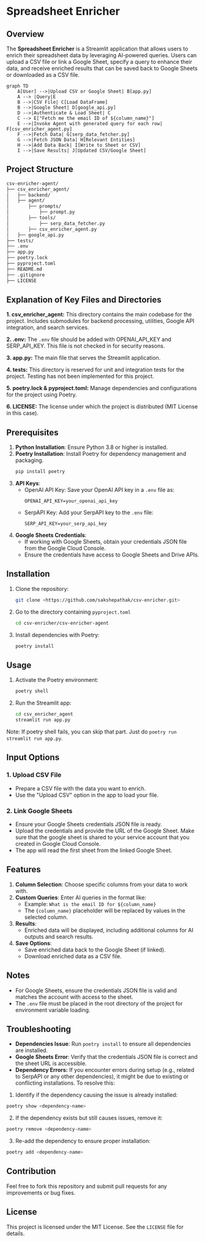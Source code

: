 # Spreadsheet Enricher

## Overview
The **Spreadsheet Enricher** is a Streamlit application that allows users to enrich their spreadsheet data by leveraging AI-powered queries. Users can upload a CSV file or link a Google Sheet, specify a query to enhance their data, and receive enriched results that can be saved back to Google Sheets or downloaded as a CSV file.
```mermaid
graph TD
    A[User] -->|Upload CSV or Google Sheet| B[app.py]
    A --> |Query|E
    B -->|CSV File| C[Load DataFrame]
    B -->|Google Sheet| D[google_api.py]
    D -->|Authenticate & Load Sheet| C
    C --> E["Fetch me the email ID of ${column_name}"]
    E -->|Invoke Agent with generated query for each row| F[csv_enricher_agent.py]
    F -->|Fetch Data| G[serp_data_fetcher.py]
    G -->|Fetch JSON Data| H[Relevant Entities]
    H -->|Add Data Back| I[Write to Sheet or CSV]
    I -->|Save Results| J[Updated CSV/Google Sheet]
```
## Project Structure
 ```bash
csv-enricher-agent/
├── csv_enricher_agent/
│   ├── backend/ 
│   ├── agent/
│       ├── prompts/
│           ├── prompt.py
│       ├── tools/
│           ├── serp_data_fetcher.py
│       ├── csv_enricher_agent.py
│   ├── google_api.py
├── tests/
├── .env
├── app.py
├── poetry.lock
├── pyproject.toml
├── README.md
├── .gitignore
├── LICENSE
 ```
## Explanation of Key Files and Directories

**1. csv_enricher_agent:** 
This directory contains the main codebase for the project. Includes submodules for backend processing, utilities, Google API integration, and search services.

**2. .env:** 
The `.env` file should be added with OPENAI_API_KEY and SERP_API_KEY. This file is not checked in for security reasons. 

**3. app.py:** 
The main file that serves the Streamlit application.

**4. tests:** 
This directory is reserved for unit and integration tests for the project. Testing has not been implemented for this project.

**5. poetry.lock & pyproject.toml:** Manage dependencies and configurations for the project using Poetry.

**6. LICENSE:** 
The license under which the project is distributed (MIT License in this case).


## Prerequisites
1. **Python Installation**: Ensure Python 3.8 or higher is installed. 
2. **Poetry Installation**: Install Poetry for dependency management and packaging.
    ```bash
    pip install poetry
    ```
3. **API Keys**:
    - OpenAI API Key: Save your OpenAI API key in a `.env` file as:
      ```env
      OPENAI_API_KEY=your_openai_api_key
      ```
    - SerpAPI Key: Add your SerpAPI key to the `.env` file:
      ```env
      SERP_API_KEY=your_serp_api_key
      ```
4. **Google Sheets Credentials**:
    - If working with Google Sheets, obtain your credentials JSON file from the Google Cloud Console.
    - Ensure the credentials have access to Google Sheets and Drive APIs.

## Installation
1. Clone the repository:
    ```bash
    git clone <https://github.com/sakshepathak/csv-enricher.git>
    ```
2. Go to the directory containing `pyproject.toml`
    ```bash
    cd csv-enricher/csv-enricher-agent
    ```
3. Install dependencies with Poetry:
    ```bash
    poetry install
    ```

## Usage
1. Activate the Poetry environment:
    ```bash
    poetry shell
    ```
2. Run the Streamlit app:
    ```bash
    cd csv_enricher_agent
    streamlit run app.py
    ```
Note: If poetry shell fails, you can skip that part. Just do `poetry run streamlit run app.py`.

## Input Options
### 1. Upload CSV File
- Prepare a CSV file with the data you want to enrich.
- Use the "Upload CSV" option in the app to load your file.

### 2. Link Google Sheets
- Ensure your Google Sheets credentials JSON file is ready.
- Upload the credentials and provide the URL of the Google Sheet. Make sure that the google sheet is shared to your service account that you created in Google Cloud Console.
- The app will read the first sheet from the linked Google Sheet.

## Features
1. **Column Selection**: Choose specific columns from your data to work with.
2. **Custom Queries**: Enter AI queries in the format like:
   - Example: `What is the email ID for ${column_name}`
   - The `{column_name}` placeholder will be replaced by values in the selected column.
3. **Results**:
   - Enriched data will be displayed, including additional columns for AI outputs and search results.
4. **Save Options**:
   - Save enriched data back to the Google Sheet (if linked).
   - Download enriched data as a CSV file.

## Notes
- For Google Sheets, ensure the credentials JSON file is valid and matches the account with access to the sheet.
- The `.env` file must be placed in the root directory of the project for environment variable loading.

## Troubleshooting
- **Dependencies Issue**: Run `poetry install` to ensure all dependencies are installed.
- **Google Sheets Error**: Verify that the credentials JSON file is correct and the sheet URL is accessible.
- **Dependency Errors:** If you encounter errors during setup (e.g., related to SerpAPI or any other dependencies), it might be due to existing or conflicting installations. To resolve this:

1. Identify if the dependency causing the issue is already installed:
```bash
poetry show <dependency-name>
```

2. If the dependency exists but still causes issues, remove it:
```bash
poetry remove <dependency-name>
```

3. Re-add the dependency to ensure proper installation:
```bash
poetry add <dependency-name>
```

## Contribution
Feel free to fork this repository and submit pull requests for any improvements or bug fixes.

## License
This project is licensed under the MIT License. See the `LICENSE` file for details.

